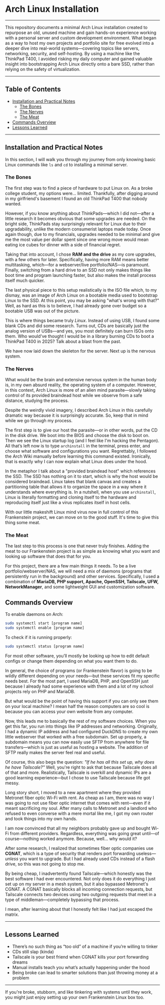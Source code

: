 # Arch Linux Installation

---

This repository documents a minimal Arch Linux installation created to repurpose an old, unused machine and gain hands-on experience working with a personal server and custom development environment. What began as a way to host my own projects and portfolio site for free evolved into a deeper dive into real-world systems—covering topics like servers, networking, security, and self-hosting. By using a machine like the ThinkPad T400, I avoided risking my daily computer and gained valuable insight into bootstrapping Arch Linux directly onto a bare SSD, rather than relying on the safety of virtualization.

---

## Table of Contents

- [Installation and Practical Notes](#installation-and-practical-notes)
  - [The Bones](#the-bones)
  - [The Nerves](#the-nerves)
  - [The Meat](#the-meat)
- [Commands Overview](#commands-overview)
- [Lessons Learned](#lessons-learned)

---

## Installation and Practical Notes

In this section, I will walk you through my journey from only knowing basic Linux commands like `ls` and `cd` to installing a minimal server.

### The Bones

The first step was to find a piece of hardware to put Linux on. As a broke college student, my options were... limited. Thankfully, after digging around in my girlfriend's basement I found an old ThinkPad T400 that nobody wanted.

However, if you know anything about ThinkPads—which I did not—after a little research it becomes obvious that some upgrades are needed. On the bright side, ThinkPads stay surprisingly relevant for Linux due to their upgradability, unlike the modern consumerist laptops made today. Once again though, due to my financials, upgrades needed to be minimal and give me the most value per dollar spent since one wrong move would mean eating ice cubes for dinner with a side of financial regret.

Taking that into account, I chose **RAM and the drive** as my core upgrades, with a few others for later. Specifically, having more RAM means better multitasking, which—for a webserver/live portfolio/NAS—is paramount. Finally, switching from a hard drive to an SSD not only makes things like boot time and program launching faster, but also makes the install process itself much quicker.

The last physical piece to this setup realistically is the ISO file which, to my dismay, was an image of Arch Linux on a bootable media used to bootstrap Linux to the SSD. At this point, you may be asking "what's wrong with that?" Well, as hard as this is to believe, I had already gone over budget so a bootable USB was out of the picture.

This is where things became truly *Linux*. Instead of using USB, I found some blank CDs and did some research. Turns out, CDs are basically just the analog version of USBs—and yes, you most definitely can burn ISOs onto them. Who would've thought I would be in a library burning CDs to boot a ThinkPad T400 in 2025? Talk about a blast from the past.

We have now laid down the skeleton for the server. Next up is the nervous system.

### The Nerves

What would be the brain and extensive nervous system in the human body is, in my own absurd reality, the operating system of a computer. However, in this context, Arch Linux is more of an alien mind parasite—slowly taking control of its provided braindead host while we observe from a safe distance, studying the process.

Despite the weirdly vivid imagery, I described Arch Linux in this carefully dramatic way because it is surprisingly accurate. So, keep that in mind while we go through my process.

The first step is to give our host the parasite—or in other words, put the CD in the disk drive. We boot into the BIOS and choose the disk to boot on. Then we see the Linux startup log (and I feel like I'm hacking the Pentagon). All that’s left now is to type `archinstall` in the terminal, press enter, and choose what software and configurations you want. Regrettably, I followed the Arch Wiki manually before learning this command existed. Ironically, that is exactly why I can now explain what Linux does under the hood.

In the metaphor I talk about a "provided braindead host" which references the SSD. The SSD has nothing on it to start, which is why the host would be considered braindead. Linux takes that blank canvas and creates a partitioning table that allows it to organize the space in a way where it understands where everything is. In a nutshell, when you use `archinstall`, Linux is literally formatting and cloning itself to the hardware and reproducing itself just like a virus replicates itself in host cells.

With our little makeshift Linux mind virus now in full control of this Frankenstein project, we can move on to the good stuff. It's time to give this thing some meat.

### The Meat

The last step to this process is one that never truly finishes. Adding the meat to our Frankenstein project is as simple as knowing what you want and looking up software that does that for you.

For this project, there are a few main things it needs. To be a live portfolio/webserver/NAS, we will need a mix of daemons (programs that persistently run in the background) and other services. Specifically, I used a combination of **MariaDB, PHP support, Apache, OpenSSH, Tailscale, UFW, NetworkManager**, and some lightweight GUI and customization software.

## Commands Overview

To enable daemons on Arch:

```bash
sudo systemctl start [program name]
sudo systemctl enable [program name]
```

To check if it is running properly:

```bash
sudo systemctl status [program name]
```

For most other software, you’ll mostly be looking up how to edit default configs or change them depending on what you want them to do.

In general, the choice of programs (or Frankenstein flavor) is going to be wildly different depending on your needs—but these services fit my specific needs best. For the most part, I used MariaDB, PHP, and OpenSSH just because I already had some experience with them and a lot of my school projects rely on PHP and MariaDB.

But what would be the point of having this support if you can only see them on your local machine? I mean half the reason computers are so cool is because you can access your own website from any computer.

Now, this leads me to basically the rest of my software choices. When you get this far, you run into things like IP addresses and networking. Originally, I had a dynamic IP address and had configured DuckDNS to create my own little webserver that worked with a free subdomain. Set up properly, a subdomain means you can now easily use SFTP from anywhere for file transfers—which is just as useful as hosting a website. The addition of SFTP really makes the server feel real and useful.

Of course, this also begs the question: *"If he has all this set up, why does he have Tailscale?"* Well, you're right to ask that because Tailscale does all of that and more. Realistically, Tailscale is overkill and dynamic IPs are a good learning experience—but I chose to use Tailscale because life got messy.

Long story short, I moved to a new apartment where they provided Metronet fiber optic Wi-Fi with rent. As cheap as I am, there was no way I was going to not use fiber optic internet that comes with rent—even if it meant sacrificing my soul. After many calls to Metronet and a landlord who refused to even converse with a mere mortal like me, I got my own router and took things into my own hands.

I am now convinced that all my neighbors probably gave up and bought Wi-Fi from different providers. Regardless, everything was going great until—of course—nothing worked anymore. Because, well... why would it?

After some research, I realized that sometimes fiber optic companies use **CGNAT**, which is a type of security that renders port forwarding useless—*unless* you want to upgrade. But I had already used CDs instead of a flash drive, so this was not going to stop me.

By being cheap, I inadvertently found Tailscale—which honestly was the best software I had ever encountered. Not only does it do everything I just set up on my server in a mesh system, but it also bypassed Metronet's CGNAT. A CGNAT basically blocks all incoming connection requests, but Tailscale connects two devices using two outgoing requests that meet in a type of middleman—completely bypassing that process.

I mean, after learning about that I honestly felt like I had just escaped the matrix.

---

## Lessons Learned

- There’s no such thing as “too old” of a machine if you’re willing to tinker
- CDs still slap (kinda)
- Tailscale is your best friend when CGNAT kills your port forwarding dreams
- Manual installs teach you what’s actually happening under the hood
- Being broke can lead to smarter solutions than just throwing money at a problem

---

If you're broke, stubborn, and like tinkering with systems until they work, you might just enjoy setting up your own Frankenstein Linux box too.

